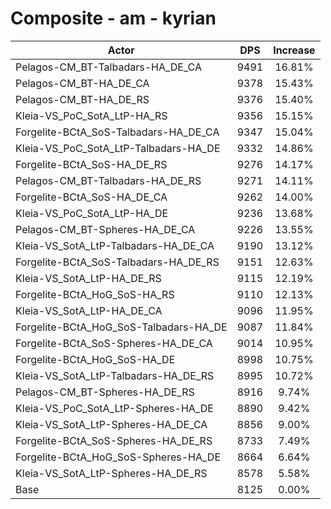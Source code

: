 # Composite - am - kyrian
| Actor | DPS | Increase |
|---|:---:|:---:|
|Pelagos-CM_BT-Talbadars-HA_DE_CA|9491|16.81%|
|Pelagos-CM_BT-HA_DE_CA|9378|15.43%|
|Pelagos-CM_BT-HA_DE_RS|9376|15.40%|
|Kleia-VS_PoC_SotA_LtP-HA_RS|9356|15.15%|
|Forgelite-BCtA_SoS-Talbadars-HA_DE_CA|9347|15.04%|
|Kleia-VS_PoC_SotA_LtP-Talbadars-HA_DE|9332|14.86%|
|Forgelite-BCtA_SoS-HA_DE_RS|9276|14.17%|
|Pelagos-CM_BT-Talbadars-HA_DE_RS|9271|14.11%|
|Forgelite-BCtA_SoS-HA_DE_CA|9262|14.00%|
|Kleia-VS_PoC_SotA_LtP-HA_DE|9236|13.68%|
|Pelagos-CM_BT-Spheres-HA_DE_CA|9226|13.55%|
|Kleia-VS_SotA_LtP-Talbadars-HA_DE_CA|9190|13.12%|
|Forgelite-BCtA_SoS-Talbadars-HA_DE_RS|9151|12.63%|
|Kleia-VS_SotA_LtP-HA_DE_RS|9115|12.19%|
|Forgelite-BCtA_HoG_SoS-HA_RS|9110|12.13%|
|Kleia-VS_SotA_LtP-HA_DE_CA|9096|11.95%|
|Forgelite-BCtA_HoG_SoS-Talbadars-HA_DE|9087|11.84%|
|Forgelite-BCtA_SoS-Spheres-HA_DE_CA|9014|10.95%|
|Forgelite-BCtA_HoG_SoS-HA_DE|8998|10.75%|
|Kleia-VS_SotA_LtP-Talbadars-HA_DE_RS|8995|10.72%|
|Pelagos-CM_BT-Spheres-HA_DE_RS|8916|9.74%|
|Kleia-VS_PoC_SotA_LtP-Spheres-HA_DE|8890|9.42%|
|Kleia-VS_SotA_LtP-Spheres-HA_DE_CA|8856|9.00%|
|Forgelite-BCtA_SoS-Spheres-HA_DE_RS|8733|7.49%|
|Forgelite-BCtA_HoG_SoS-Spheres-HA_DE|8664|6.64%|
|Kleia-VS_SotA_LtP-Spheres-HA_DE_RS|8578|5.58%|
|Base|8125|0.00%|

